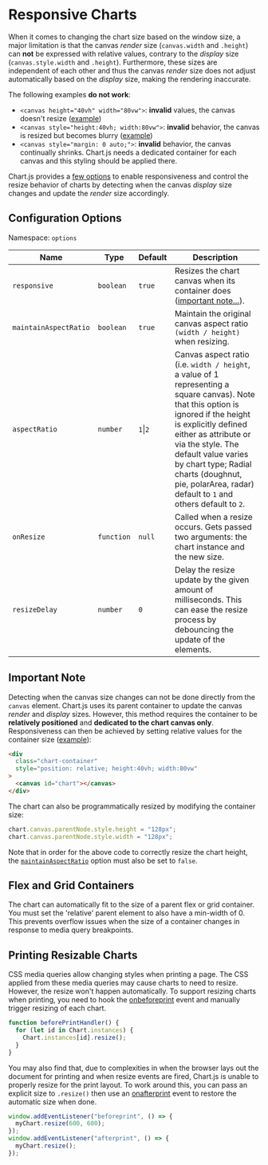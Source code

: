 # Responsive Charts

When it comes to changing the chart size based on the window size, a major limitation is that the canvas _render_ size (`canvas.width` and `.height`) can **not** be expressed with relative values, contrary to the _display_ size (`canvas.style.width` and `.height`). Furthermore, these sizes are independent of each other and thus the canvas _render_ size does not adjust automatically based on the _display_ size, making the rendering inaccurate.

The following examples **do not work**:

- `<canvas height="40vh" width="80vw">`: **invalid** values, the canvas doesn't resize ([example](https://codepen.io/chartjs/pen/oWLZaR))
- `<canvas style="height:40vh; width:80vw">`: **invalid** behavior, the canvas is resized but becomes blurry ([example](https://codepen.io/chartjs/pen/WjxpmO))
- `<canvas style="margin: 0 auto;">`: **invalid** behavior, the canvas continually shrinks. Chart.js needs a dedicated container for each canvas and this styling should be applied there.

Chart.js provides a [few options](#configuration-options) to enable responsiveness and control the resize behavior of charts by detecting when the canvas _display_ size changes and update the _render_ size accordingly.

## Configuration Options

Namespace: `options`

| Name                  | Type       | Default  | Description                                                                                                                                                                                                                                                                                                                          |
| --------------------- | ---------- | -------- | ------------------------------------------------------------------------------------------------------------------------------------------------------------------------------------------------------------------------------------------------------------------------------------------------------------------------------------ |
| `responsive`          | `boolean`  | `true`   | Resizes the chart canvas when its container does ([important note...](#important-note)).                                                                                                                                                                                                                                             |
| `maintainAspectRatio` | `boolean`  | `true`   | Maintain the original canvas aspect ratio `(width / height)` when resizing.                                                                                                                                                                                                                                                          |
| `aspectRatio`         | `number`   | `1`\|`2` | Canvas aspect ratio (i.e. `width / height`, a value of 1 representing a square canvas). Note that this option is ignored if the height is explicitly defined either as attribute or via the style. The default value varies by chart type; Radial charts (doughnut, pie, polarArea, radar) default to `1` and others default to `2`. |
| `onResize`            | `function` | `null`   | Called when a resize occurs. Gets passed two arguments: the chart instance and the new size.                                                                                                                                                                                                                                         |
| `resizeDelay`         | `number`   | `0`      | Delay the resize update by the given amount of milliseconds. This can ease the resize process by debouncing the update of the elements.                                                                                                                                                                                              |

## Important Note

Detecting when the canvas size changes can not be done directly from the `canvas` element. Chart.js uses its parent container to update the canvas _render_ and _display_ sizes. However, this method requires the container to be **relatively positioned** and **dedicated to the chart canvas only**. Responsiveness can then be achieved by setting relative values for the container size ([example](https://codepen.io/chartjs/pen/YVWZbz)):

```html
<div
  class="chart-container"
  style="position: relative; height:40vh; width:80vw"
>
  <canvas id="chart"></canvas>
</div>
```

The chart can also be programmatically resized by modifying the container size:

```javascript
chart.canvas.parentNode.style.height = "128px";
chart.canvas.parentNode.style.width = "128px";
```

Note that in order for the above code to correctly resize the chart height, the [`maintainAspectRatio`](#configuration-options) option must also be set to `false`.

## Flex and Grid Containers

The chart can automatically fit to the size of a parent flex or grid container. You must set the 'relative' parent element to also have a min-width of 0. This prevents overflow issues when the size of a container changes in response to media query breakpoints.

## Printing Resizable Charts

CSS media queries allow changing styles when printing a page. The CSS applied from these media queries may cause charts to need to resize. However, the resize won't happen automatically. To support resizing charts when printing, you need to hook the [onbeforeprint](https://developer.mozilla.org/en-US/docs/Web/API/WindowEventHandlers/onbeforeprint) event and manually trigger resizing of each chart.

```javascript
function beforePrintHandler() {
  for (let id in Chart.instances) {
    Chart.instances[id].resize();
  }
}
```

You may also find that, due to complexities in when the browser lays out the document for printing and when resize events are fired, Chart.js is unable to properly resize for the print layout. To work around this, you can pass an explicit size to `.resize()` then use an [onafterprint](https://developer.mozilla.org/en-US/docs/Web/API/WindowEventHandlers/onafterprint) event to restore the automatic size when done.

```javascript
window.addEventListener("beforeprint", () => {
  myChart.resize(600, 600);
});
window.addEventListener("afterprint", () => {
  myChart.resize();
});
```
